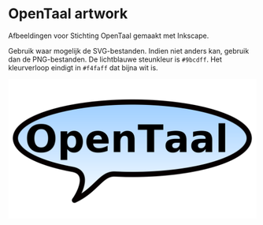 # OpenTaal artwork

Afbeeldingen voor Stichting OpenTaal gemaakt met Inkscape.

Gebruik waar mogelijk de SVG-bestanden. Indien niet anders kan, gebruik dan
de PNG-bestanden. De lichtblauwe steunkleur is `#9bcdff`. Het kleurverloop
eindigt in `#f4faff` dat bijna wit is.

![Logo OpenTaal](png/logo-shape-trans.png?raw=true)
